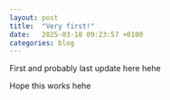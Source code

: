 ```yaml
---
layout: post
title:  "Very first!"
date:   2025-03-18 09:23:57 +0100
categories: blog
---
```


First and probably last update here hehe

Hope this works hehe